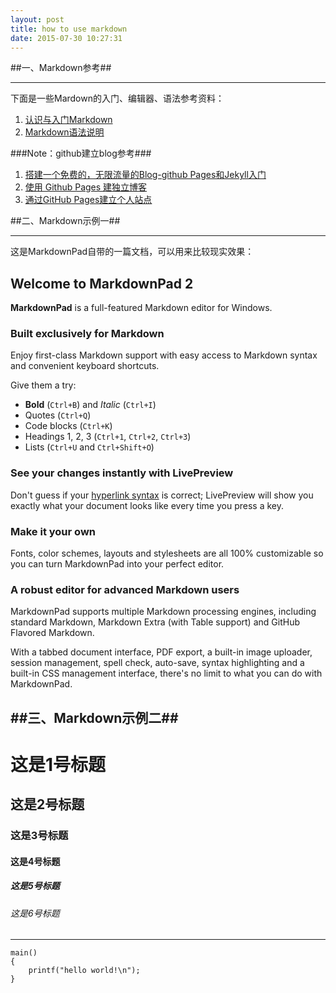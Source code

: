 ```yaml
---
layout: post
title: how to use markdown
date: 2015-07-30 10:27:31
---
```


##一、Markdown参考##
***
下面是一些Mardown的入门、编辑器、语法参考资料：

1. [认识与入门Markdown](http://sspai.com/25137)
2. [Markdown语法说明](http://wowubuntu.com/markdown)

###Note：github建立blog参考###
1. [搭建一个免费的，无限流量的Blog-github Pages和Jekyll入门](http://www.ruanyifeng.com/blog/2012/08/blogging_with_jekyll.html)
2. [使用 Github Pages 建独立博客](http://www.aips.me/github-pages-build-blog.html)
3. [通过GitHub Pages建立个人站点](http://www.cnblogs.com/purediy/archive/2013/03/07/2948892.html)

##二、Markdown示例一##
***
这是MarkdownPad自带的一篇文档，可以用来比较现实效果：

## Welcome to MarkdownPad 2 ##

**MarkdownPad** is a full-featured Markdown editor for Windows.

### Built exclusively for Markdown ###

Enjoy first-class Markdown support with easy access to  Markdown syntax and convenient keyboard shortcuts.

Give them a try:

- **Bold** (`Ctrl+B`) and *Italic* (`Ctrl+I`)
- Quotes (`Ctrl+Q`)
- Code blocks (`Ctrl+K`)
- Headings 1, 2, 3 (`Ctrl+1`, `Ctrl+2`, `Ctrl+3`)
- Lists (`Ctrl+U` and `Ctrl+Shift+O`)

### See your changes instantly with LivePreview ###

Don't guess if your [hyperlink syntax](http://markdownpad.com) is correct; LivePreview will show you exactly what your document looks like every time you press a key.

### Make it your own ###

Fonts, color schemes, layouts and stylesheets are all 100% customizable so you can turn MarkdownPad into your perfect editor.

### A robust editor for advanced Markdown users ###

MarkdownPad supports multiple Markdown processing engines, including standard Markdown, Markdown Extra (with Table support) and GitHub Flavored Markdown.

With a tabbed document interface, PDF export, a built-in image uploader, session management, spell check, auto-save, syntax highlighting and a built-in CSS management interface, there's no limit to what you can do with MarkdownPad.

##三、Markdown示例二##
---

# 这是1号标题
## 这是2号标题
### 这是3号标题
#### 这是4号标题
##### 这是5号标题
###### 这是6号标题

***
	main()
	{
		printf("hello world!\n");
	}
